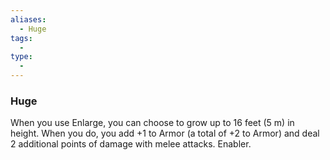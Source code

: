 ```yaml
---
aliases:
  - Huge
tags:
  - 
type:
  - 
---
```

### Huge

When you use Enlarge, you can choose to grow up to 16 feet (5 m) in height. When you do, you add +1 to Armor (a total of +2 to Armor) and deal 2 additional points of damage with melee attacks. Enabler.